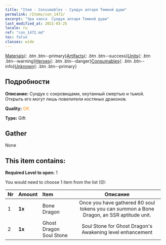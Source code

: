 ```yaml
---
title: "Item - Consumables - Сундук алтаря Темной души"
permalink: /Items/con_1472/
excerpt: "Эра хаоса  Сундук алтаря Темной души"
last_modified_at: 2021-03-25
locale: ru
ref: "con_1472.md"
toc: false
classes: wide
---
```

 [Materials](/ru/Items/){: .btn .btn--primary}[Artifacts](/ru/Items/Artifacts/){: .btn .btn--success}[Units](/ru/Items/Units/){: .btn .btn--warning}[Heroes](/ru/Items/Heroes/){: .btn .btn--danger}[Consumables](/ru/Items/Consumables/){: .btn .btn--info}[Unknown](/ru/Items/Unknown/){: .btn .btn--primary}

## Подробности
 **Описание:** Сундук с сокровищами, окутанный смертью и тьмой. Открыть его могут лишь повелители костяных драконов.

 **Quality:** <span style="color: #FF8C00">OK</span>

 **Type:** Gift

## Gather

  None

## This item contains:

 **Required Level to open:** 1

 You would need to choose 1 item from the list (0):

  | Nr | Amount |     Item    | Описание |
  |:---|:-------|:------------|:-----------:|
  | 1 |  **1x** | Bone Dragon | Once you have gathered 80 soul tokens you can summon a Bone Dragon, an SSR aptitude unit.  | 
  | 2 |  **1x** | Ghost Dragon Soul Stone | Soul Stone for Ghost Dragon's Awakening level enhancement  | 
